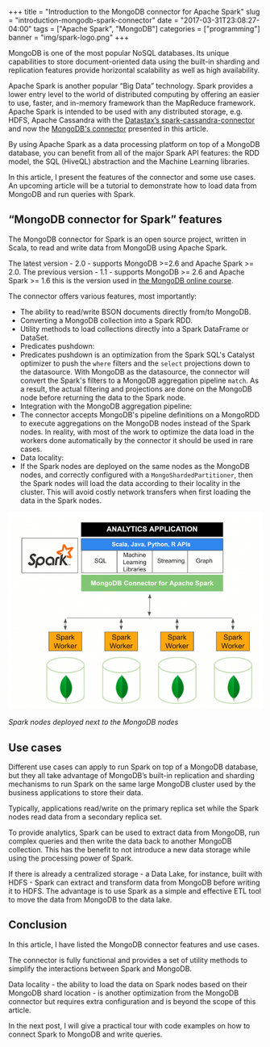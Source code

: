 +++
title = "Introduction to the MongoDB connector for Apache Spark"
slug = "introduction-mongodb-spark-connector"
date = "2017-03-31T23:08:27-04:00"
tags = ["Apache Spark", "MongoDB"]
categories = ["programming"]
banner = "img/spark-logo.png"
+++

MongoDB is one of the most popular NoSQL databases. Its unique capabilities to store document-oriented data using the built-in sharding and replication features provide horizontal scalability as well as high availability.

Apache Spark is another popular “Big Data” technology. Spark provides a lower entry level to the world of distributed computing by offering an easier to use, faster, and in-memory framework than the MapReduce framework. Apache Spark is intended to be used with any distributed storage, e.g. HDFS, Apache Cassandra with the [Datastax’s spark-cassandra-connector](https://github.com/datastax/spark-cassandra-connector) and now the [MongoDB's connector](https://docs.mongodb.com/spark-connector/v2.0/) presented in this article.

By using Apache Spark as a data processing platform on top of a MongoDB database, you can benefit from all of the major Spark API features: the RDD model, the SQL (HiveQL) abstraction and the Machine Learning libraries.

In this article, I present the features of the connector and some use cases. An upcoming article will be a tutorial to demonstrate how to load data from MongoDB and run queries with Spark.

<!--more-->

## “MongoDB connector for Spark” features
The MongoDB connector for Spark is an open source project, written in Scala, to read and write data from MongoDB using Apache Spark.

The latest version - 2.0 - supports MongoDB >=2.6 and Apache Spark >= 2.0. The previous version - 1.1 - supports MongoDB >= 2.6 and Apache Spark >= 1.6 this is the version used in [the MongoDB online course](https://university.mongodb.com/courses/M233/about).


The connector offers various features, most importantly:

- The ability to read/write BSON documents directly from/to MongoDB.
- Converting a MongoDB collection into a Spark RDD.
- Utility methods to load collections directly into a Spark DataFrame or DataSet.
- Predicates pushdown:
 - Predicates pushdown is an optimization from the Spark SQL's Catalyst optimizer to push the `where` filters and the `select` projections down to the datasource.
With MongoDB as the datasource, the connector will convert the Spark's filters to a MongoDB aggregation pipeline `match`.
As a result, the actual filtering and projections are done on the MongoDB node before returning the data to the Spark node.
- Integration with the MongoDB aggregation pipeline:
 - The connector accepts MongoDB's pipeline definitions on a MongoRDD to execute aggregations on the MongoDB nodes instead of the Spark nodes.
In reality, with most of the work to optimize the data load in the workers done automatically by the connector it should be used in rare cases.
- Data locality:
 - If the Spark nodes are deployed on the same nodes as the MongoDB nodes, and correctly configured with a `MongoShardedPartitioner`, then the Spark nodes will load the data according to their locality in the cluster. This will avoid costly network transfers when first loading the data in the Spark nodes.


![](/img/2017/03/mongodbsparkconnector.png)

*Spark nodes deployed next to the MongoDB nodes*


## Use cases
Different use cases can apply to run Spark on top of a MongoDB database, but they all take advantage of MongoDB’s built-in replication and sharding mechanisms to run Spark on the same large MongoDB cluster used by the business applications to store their data.

Typically, applications read/write on the primary replica set while the Spark nodes read data from a secondary replica set.

To provide analytics, Spark can be used to extract data from MongoDB, run complex queries and then write the data back to another MongoDB collection. This has the benefit to not introduce a new data storage while using the processing power of Spark.

If there is already a centralized storage - a Data Lake, for instance, built with HDFS - Spark can extract and transform data from MongoDB before writing it to HDFS. The advantage is to use Spark as a simple and effective ETL tool to move the data from MongoDB to the data lake.

## Conclusion
In this article, I have listed the MongoDB connector features and use cases.

The connector is fully functional and provides a set of utility methods to simplify the interactions between Spark and MongoDB.

Data locality - the ability to load the data on Spark nodes based on their MongoDB shard location - is another optimization from the MongoDB connector but requires extra configuration and is beyond the scope of this article.

In the next post, I will give a practical tour with code examples on how to connect Spark to MongoDB and write queries.
